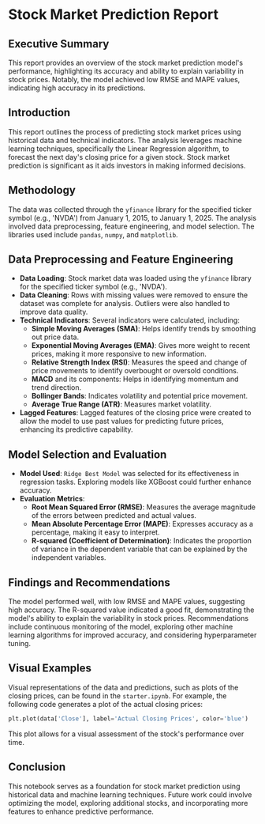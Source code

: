 # Stock Market Prediction Report

## Executive Summary
This report provides an overview of the stock market prediction model's performance, highlighting its accuracy and ability to explain variability in stock prices. Notably, the model achieved low RMSE and MAPE values, indicating high accuracy in its predictions.

## Introduction
This report outlines the process of predicting stock market prices using historical data and technical indicators. The analysis leverages machine learning techniques, specifically the Linear Regression algorithm, to forecast the next day's closing price for a given stock. Stock market prediction is significant as it aids investors in making informed decisions.

## Methodology
The data was collected through the `yfinance` library for the specified ticker symbol (e.g., 'NVDA') from January 1, 2015, to January 1, 2025. The analysis involved data preprocessing, feature engineering, and model selection. The libraries used include `pandas`, `numpy`, and `matplotlib`.

## Data Preprocessing and Feature Engineering
- **Data Loading**: Stock market data was loaded using the `yfinance` library for the specified ticker symbol (e.g., 'NVDA').
- **Data Cleaning**: Rows with missing values were removed to ensure the dataset was complete for analysis. Outliers were also handled to improve data quality.
- **Technical Indicators**: Several indicators were calculated, including:
  - **Simple Moving Averages (SMA)**: Helps identify trends by smoothing out price data.
  - **Exponential Moving Averages (EMA)**: Gives more weight to recent prices, making it more responsive to new information.
  - **Relative Strength Index (RSI)**: Measures the speed and change of price movements to identify overbought or oversold conditions.
  - **MACD** and its components: Helps in identifying momentum and trend direction.
  - **Bollinger Bands**: Indicates volatility and potential price movement.
  - **Average True Range (ATR)**: Measures market volatility.
- **Lagged Features**: Lagged features of the closing price were created to allow the model to use past values for predicting future prices, enhancing its predictive capability.

## Model Selection and Evaluation
- **Model Used**: `Ridge Best Model` was selected for its effectiveness in regression tasks. Exploring models like XGBoost could further enhance accuracy.
- **Evaluation Metrics**: 
  - **Root Mean Squared Error (RMSE)**: Measures the average magnitude of the errors between predicted and actual values.
  - **Mean Absolute Percentage Error (MAPE)**: Expresses accuracy as a percentage, making it easy to interpret.
  - **R-squared (Coefficient of Determination)**: Indicates the proportion of variance in the dependent variable that can be explained by the independent variables.

## Findings and Recommendations
The model performed well, with low RMSE and MAPE values, suggesting high accuracy. The R-squared value indicated a good fit, demonstrating the model's ability to explain the variability in stock prices. Recommendations include continuous monitoring of the model, exploring other machine learning algorithms for improved accuracy, and considering hyperparameter tuning.

## Visual Examples
Visual representations of the data and predictions, such as plots of the closing prices, can be found in the `starter.ipynb`. For example, the following code generates a plot of the actual closing prices:
```python
plt.plot(data['Close'], label='Actual Closing Prices', color='blue')
```
This plot allows for a visual assessment of the stock's performance over time.

## Conclusion
This notebook serves as a foundation for stock market prediction using historical data and machine learning techniques. Future work could involve optimizing the model, exploring additional stocks, and incorporating more features to enhance predictive performance.